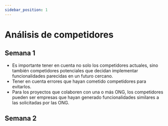 ```yaml
---
sidebar_position: 1
---
```


# Análisis de competidores

## Semana 1

- Es importante tener en cuenta no solo los competidores actuales, sino también competidores potenciales que decidan implementar funcionalidades parecidas en un futuro cercano.  
- Tener en cuenta errores que hayan cometido competidores para evitarlos. 
- Para los proyectos que colaboren con una o más ONG, los competidores pueden ser empresas que hayan generado funcionalidades similares a las solicitadas por las ONG.  

## Semana 2

